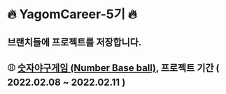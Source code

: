 # 🔥 YagomCareer-5기 🔥
## 브랜치들에 프로젝트를 저장합니다.

## ⚾ [숫자야구게임 (Number Base ball)](https://github.com/Quokkaaa/YagomCareer-5/blob/NumberBaseBall/README.md), 프로젝트 기간 ( 2022.02.08 ~ 2022.02.11 )

